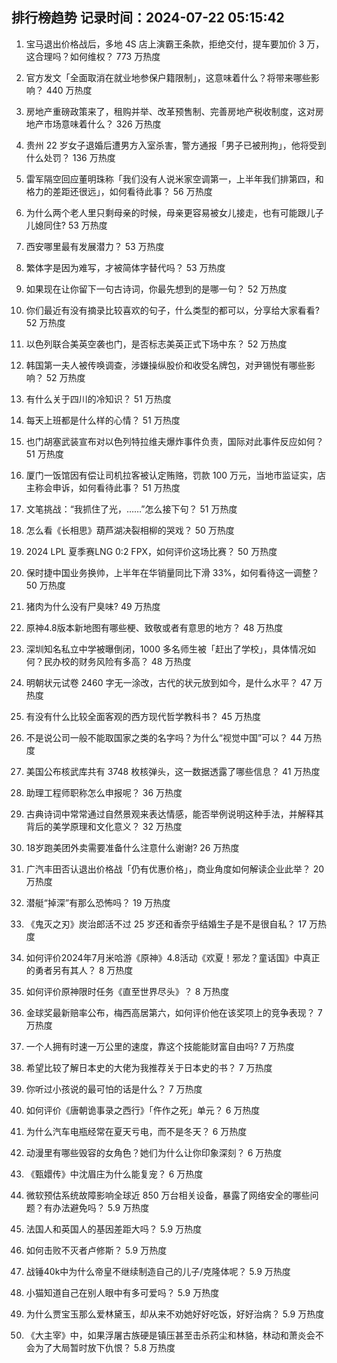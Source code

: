 
## 排行榜趋势 记录时间：2024-07-22 05:15:42
  
  1. 宝马退出价格战后，多地 4S 店上演霸王条款，拒绝交付，提车要加价 3 万，这合理吗？如何维权？ 773 万热度
    
  2. 官方发文「全面取消在就业地参保户籍限制」，这意味着什么？将带来哪些影响？ 440 万热度
    
  3. 房地产重磅政策来了，租购并举、改革预售制、完善房地产税收制度，这对房地产市场意味着什么？ 326 万热度
    
  4. 贵州 22 岁女子退婚后遭男方入室杀害，警方通报「男子已被刑拘」，他将受到什么处罚？ 136 万热度
    
  5. 雷军隔空回应董明珠称「我们没有人说米家空调第一，上半年我们排第四，和格力的差距还很远」，如何看待此事？ 56 万热度
    
  6. 为什么两个老人里只剩母亲的时候，母亲更容易被女儿接走，也有可能跟儿子儿媳同住? 53 万热度
    
  7. 西安哪里最有发展潜力？ 53 万热度
    
  8. 繁体字是因为难写，才被简体字替代吗？ 53 万热度
    
  9. 如果现在让你留下一句古诗词，你最先想到的是哪一句？ 52 万热度
    
  10. 你们最近有没有摘录比较喜欢的句子，什么类型的都可以，分享给大家看看? 52 万热度
    
  11. 以色列联合美英空袭也门，是否标志美英正式下场中东？ 52 万热度
    
  12. 韩国第一夫人被传唤调查，涉嫌操纵股价和收受名牌包，对尹锡悦有哪些影响？ 52 万热度
    
  13. 有什么关于四川的冷知识？ 51 万热度
    
  14. 每天上班都是什么样的心情？ 51 万热度
    
  15. 也门胡塞武装宣布对以色列特拉维夫爆炸事件负责，国际对此事件反应如何？ 51 万热度
    
  16. 厦门一饭馆因有偿让司机拉客被认定贿赂，罚款 100 万元，当地市监证实，店主称会申诉，如何看待此事？ 51 万热度
    
  17. 文笔挑战：“我抓住了光，……”怎么接下句？ 51 万热度
    
  18. 怎么看《长相思》葫芦湖决裂相柳的哭戏？ 50 万热度
    
  19. 2024 LPL 夏季赛LNG 0:2 FPX，如何评价这场比赛？ 50 万热度
    
  20. 保时捷中国业务换帅，上半年在华销量同比下滑 33%，如何看待这一调整？ 50 万热度
    
  21. 猪肉为什么没有尸臭味? 49 万热度
    
  22. 原神4.8版本新地图有哪些梗、致敬或者有意思的地方？ 48 万热度
    
  23. 深圳知名私立中学被曝倒闭，1000 多名师生被「赶出了学校」，具体情况如何？民办校的财务风险有多高？ 48 万热度
    
  24. 明朝状元试卷 2460 字无一涂改，古代的状元放到如今，是什么水平？ 47 万热度
    
  25. 有没有什么比较全面客观的西方现代哲学教科书？ 45 万热度
    
  26. 不是说公司一般不能取国家之类的名字吗？为什么“视觉中国”可以？ 44 万热度
    
  27. 美国公布核武库共有 3748 枚核弹头，这一数据透露了哪些信息？ 41 万热度
    
  28. 助理工程师职称怎么申报呢？ 36 万热度
    
  29. 古典诗词中常常通过自然景观来表达情感，能否举例说明这种手法，并解释其背后的美学原理和文化意义？ 32 万热度
    
  30. 18岁跑美团外卖需要准备什么注意什么谢谢? 26 万热度
    
  31. 广汽丰田否认退出价格战「仍有优惠价格」，商业角度如何解读企业此举？ 20 万热度
    
  32. 潜艇“掉深”有那么恐怖吗？ 19 万热度
    
  33. 《鬼灭之刃》炭治郎活不过 25 岁还和香奈乎结婚生子是不是很自私？ 17 万热度
    
  34. 如何评价2024年7月米哈游《原神》4.8活动《欢夏！邪龙？童话国》中真正的勇者另有其人？ 8 万热度
    
  35. 如何评价原神限时任务《直至世界尽头》？ 8 万热度
    
  36. 金球奖最新赔率公布，梅西高居第六，如何评价他在该奖项上的竞争表现？ 7 万热度
    
  37. 一个人拥有时速一万公里的速度，靠这个技能能财富自由吗? 7 万热度
    
  38. 希望比较了解日本史的大佬为我推荐关于日本史的书？ 7 万热度
    
  39. 你听过小孩说的最可怕的话是什么？ 7 万热度
    
  40. 如何评价《唐朝诡事录之西行》「仵作之死」单元？ 6 万热度
    
  41. 为什么汽车电瓶经常在夏天亏电，而不是冬天？ 6 万热度
    
  42. 动漫里有哪些毁容的女角色？她们为什么让你印象深刻？ 6 万热度
    
  43. 《甄嬛传》中沈眉庄为什么能复宠？ 6 万热度
    
  44. 微软预估系统故障影响全球近 850 万台相关设备，暴露了网络安全的哪些问题？有办法避免吗？ 5.9 万热度
    
  45. 法国人和英国人的基因差距大吗？ 5.9 万热度
    
  46. 如何击败不灭者卢修斯？ 5.9 万热度
    
  47. 战锤40k中为什么帝皇不继续制造自己的儿子/克隆体呢？ 5.9 万热度
    
  48. 小猫知道自己在别人眼中有多可爱吗？ 5.9 万热度
    
  49. 为什么贾宝玉那么爱林黛玉，却从来不劝她好好吃饭，好好治病？ 5.9 万热度
    
  50. 《大主宰》中，如果浮屠古族硬是镇压甚至击杀药尘和林貉，林动和萧炎会不会为了大局暂时放下仇恨？ 5.8 万热度
    